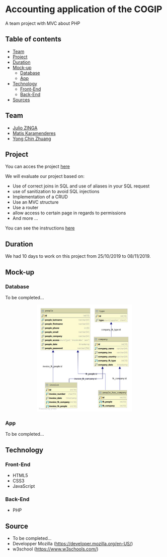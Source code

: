 # Accounting application of the COGIP
A team project with MVC about PHP

## Table of contents
* [Team](#Team)
* [Project](#Project)
* [Duration](#Duration)
* [Mock-up](#Mock-up)
  * [Database](#Database)
  * [App](#App)
* [Technology](#Technology)
  * [Front-End](#Front-End)
  * [Back-End](#Back-End)
* [Sources](#Sources)


## Team

- [Julio ZINGA](https://github.com/julio-34727)
- [Matis Karamenderes](https://github.com/MKaramen)
- [Yong Chin Zhuang](https://github.com/yongchin95)


## Project
You can acces the project [here](https://github.com/MKaramen/COGIP-app)

We will evaluate our project based on:

* Use of correct joins in SQL and use of aliases in your SQL request
* use of sanitization to avoid SQL injections
* Implementation of a CRUD
* Use an MVC structure
* Use a router
* allow access to certain page in regards to permissions
* And more ...

You can see the instructions [here](https://github.com/becodeorg/BXL-Johnson-4.14/tree/master/06-PHP/cogip)

## Duration
We had 10 days to work on this project from 25/10/2019 to 08/11/2019.

## Mock-up

### Database
To be completed...

<p align="center">
  <img src="./public/assets/img/cogip_schema.jpg" alt="Cogip shcema database" width="60%" />
</p>

### App
To be completed...

## Technology

### Front-End

* HTML5
* CSS3
* JavaScript

### Back-End

* PHP

## Source 
- To be completed...
- Developper Mozilla (https://developer.mozilla.org/en-US/)
- w3school (https://www.w3schools.com/)


